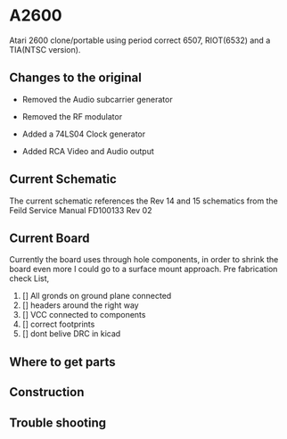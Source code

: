# A2600
Atari 2600 clone/portable using period correct 6507, RIOT(6532) and a TIA(NTSC version).

## Changes to the original
- Removed the Audio subcarrier generator
- Removed the RF modulator

- Added a 74LS04 Clock generator
- Added RCA Video and Audio output

## Current Schematic
The current schematic references the Rev 14 and 15 schematics from the Feild Service Manual FD100133 Rev 02

## Current Board
Currently the board uses through hole components, in order to shrink the board even more I could go to a surface mount approach.
Pre fabrication check List, 
1. [] All gronds on ground plane connected
2. [] headers around the right way
3. [] VCC connected to components
4. [] correct footprints 
5. [] dont belive DRC in kicad

## Where to get parts

## Construction

## Trouble shooting


